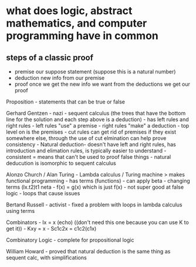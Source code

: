 # what does logic, abstract mathematics, and computer programming have in common

## steps of a classic proof

- premise
    our suppose statement (suppose this is a natural number)
- deduction
    new info from our premise
- proof
    once we get the new info we want from the deductions we get our proof

Proposition
    - statements that can be true or false

Gerhard Gentzen
    - nazi
    - sequent calculus (the trees that have the bottom line for the solution and each step above is a deduction)
        - has left rules and right rules
        - left rules "use" a premise
        - right rules "make" a deduction
    - top level on is the premises
    - cut rules can get rid of premises if they exist somewhere else, through the use of cut elmination can help prove consistency
    - Natural deduction- doesn't have left and right rules, has introduction and elimation rules, is typically easier to understand
    - consistent = means that can't be used to proof false things
    - natural deducution is isomorphic to sequent calculus

Alonzo Church / Alan Turing
    - Lambda calculus / Turing machine > makes functional programming
    - has terms (functions)
    - can apply
    beta - changing terms (lx.t2)t1
    neta - f(x) = g(x) which is just f(x)
    - not super good at false logic
    - loops that cause issues

Bertand Russell
    - activist
    - fixed a problem with loops in lambda calculus using terms

Combinators
    - Ix = x (echo) ((don't need this one because you can use K to get it))
    - Kxy = x
    - Sc1c2x = c1c2(c1x)

Combinatory Logic
    - complete for propositional logic

William Howard
    - proved that natural deduction is the same thing as sequent calc, with simplifications
